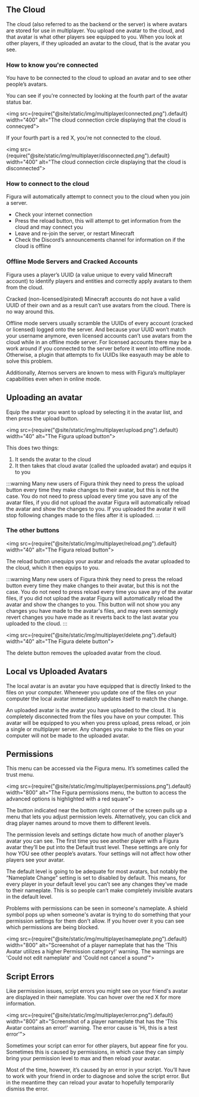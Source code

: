 ## The Cloud

The cloud (also referred to as the backend or the server) is where avatars are stored for use in multiplayer. You upload one avatar to the cloud, and that avatar is what other players see equipped to you. When you look at other players, if they uploaded an avatar to the cloud, that is the avatar you see.

### How to know you're connected

You have to be connected to the cloud to upload an avatar and to see other people’s avatars.

You can see if you're connected by looking at the fourth part of the avatar status bar.

<img src={require("@site/static/img/multiplayer/connected.png").default} width="400" alt="The cloud connection circle displaying that the cloud is connecyed"></img><br/>

If your fourth part is a red X, you’re not connected to the cloud.

<img src={require("@site/static/img/multiplayer/disconnected.png").default} width="400" alt="The cloud connection circle displaying that the cloud is disconnected"></img><br/>

### How to connect to the cloud

Figura will automatically attempt to connect you to the cloud when you join a server.

-   Check your internet connection
-   Press the reload button, this will attempt to get information from the cloud and may connect you
-   Leave and re-join the server, or restart Minecraft
-   Check the Discord’s announcements channel for information on if the cloud is offline

### Offline Mode Servers and Cracked Accounts

Figura uses a player’s UUID (a value unique to every valid Minecraft account) to identify players and entities and correctly apply avatars to them from the cloud.

Cracked (non-licensed/pirated) Minecraft accounts do not have a valid UUID of their own and as a result can’t use avatars from the cloud. There is no way around this.

Offline mode servers usually scramble the UUIDs of every account (cracked or licensed) logged onto the server. And because your UUID won’t match your username anymore, even licensed accounts can’t use avatars from the cloud while in an offline mode server. For licensed accounts there may be a work around if you connected to the server before it went into offline mode. Otherwise, a plugin that attempts to fix UUIDs like easyauth may be able to solve this problem.

Additionally, Aternos servers are known to mess with Figura’s multiplayer capabilities even when in online mode.

## Uploading an avatar

Equip the avatar you want to upload by selecting it in the avatar list, and then press the upload button.

<img src={require("@site/static/img/multiplayer/upload.png").default} width="40" alt="The Figura upload button"></img><br/>

This does two things:

1. It sends the avatar to the cloud
2. It then takes that cloud avatar (called the uploaded avatar) and equips it to you

:::warning
Many new users of Figura think they need to press the upload button every time they make changes to their avatar, but this is not the case. You do not need to press upload every time you save any of the avatar files, if you did not upload the avatar Figura will automatically reload the avatar and show the changes to you. If you uploaded the avatar it will stop following changes made to the files after it is uploaded.
:::

### The other buttons

<img src={require("@site/static/img/multiplayer/reload.png").default} width="40" alt="The Figura reload button"></img><br/>

The reload button unequips your avatar and reloads the avatar uploaded to the cloud, which it then equips to you.

:::warning
Many new users of Figura think they need to press the reload button every time they make changes to their avatar, but this is not the case. You do not need to press reload every time you save any of the avatar files, if you did not upload the avatar Figura will automatically reload the avatar and show the changes to you. This button will not show you any changes you have made to the avatar's files, and may even seemingly revert changes you have made as it reverts back to the last avatar you uploaded to the cloud.
:::

<img src={require("@site/static/img/multiplayer/delete.png").default} width="40" alt="The Figura delete button"></img><br/>

The delete button removes the uploaded avatar from the cloud.

## Local vs Uploaded Avatars

The local avatar is an avatar you have equipped that is directly linked to the files on your computer. Whenever you update one of the files on your computer the local avatar immediately updates itself to match the change.

An uploaded avatar is the avatar you have uploaded to the cloud. It is completely disconnected from the files you have on your computer. This avatar will be equipped to you when you press upload, press reload, or join a single or multiplayer server. Any changes you make to the files on your computer will not be made to the uploaded avatar.

## Permissions

This menu can be accessed via the Figura menu. It’s sometimes called the trust menu.

<img src={require("@site/static/img/multiplayer/permissions.png").default} width="800" alt="The Figura permissions menu, the button to access the advanced options is highlighted with a red square"></img><br/>

The button indicated near the bottom right corner of the screen pulls up a menu that lets you adjust permission levels. Alternatively, you can click and drag player names around to move them to different levels.

The permission levels and settings dictate how much of another player’s avatar you can see. The first time you see another player with a Figura avatar they’ll be put into the Default trust level. These settings are only for how YOU see other people’s avatars. Your settings will not affect how other players see your avatar.

The default level is going to be adequate for most avatars, but notably the “Nameplate Change” setting is set to disabled by default. This means, for every player in your default level you can’t see any changes they’ve made to their nameplate. This is so people can’t make completely invisible avatars in the default level.

Problems with permissions can be seen in someone's nameplate. A shield symbol pops up when someone's avatar is trying to do something that your permission settings for them don't allow. If you hover over it you can see which permissions are being blocked.

<img src={require("@site/static/img/multiplayer/nameplate.png").default} width="800" alt="Screenshot of a player nameplate that has the 'This Avatar utilizes a higher Permission category!' warning. The warnings are 'Could not edit nameplate' and 'Could not cancel a sound'"></img><br/>

## Script Errors

Like permission issues, script errors you might see on your friend's avatar are displayed in their nameplate. You can hover over the red X for more information.

<img src={require("@site/static/img/multiplayer/error.png").default} width="800" alt="Screenshot of a player nameplate that has the 'This Avatar contains an error!' warning. The error cause is 'Hi, this is a test error'"></img><br/>

Sometimes your script can error for other players, but appear fine for you. Sometimes this is caused by permissions, in which case they can simply bring your permission level to max and then reload your avatar.

Most of the time, however, it’s caused by an error in your script. You’ll have to work with your friend in order to diagnose and solve the script error. But in the meantime they can reload your avatar to hopefully temporarily dismiss the error.

